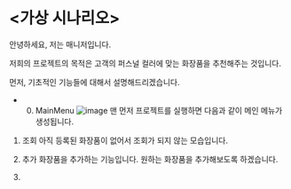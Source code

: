 # <가상 시나리오>

안녕하세요, 저는 매니저입니다. 

저희의 프로젝트의 목적은 고객의 퍼스널 컬러에 맞는 화장품을 추천해주는 것입니다.


먼저, 기초적인 기능들에 대해서 설명해드리겠습니다. 

* 0. MainMenu
![image](https://user-images.githubusercontent.com/61863242/81915072-11776500-960d-11ea-9799-df8e4fe28bc2.png)
  맨 먼저 프로젝트를 실행하면 다음과 같이 메인 메뉴가 생성됩니다. 
  
1. 조회
  아직 등록된 화장품이 없어서 조회가 되지 않는 모습입니다. 
  
2. 추가
  화장품을 추가하는 기능입니다. 
  원하는 화장품을 추가해보도록 하겠습니다. 

2. 
